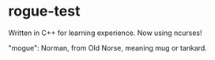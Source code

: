 # rogue-test
Written in C++ for learning experience.
Now using ncurses!

"mogue": Norman, from Old Norse, meaning mug or tankard.

